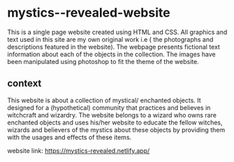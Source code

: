 # mystics--revealed-website
This is a single page website created using HTML and CSS. All graphics and text used in this site are my own original work  i.e ( the photographs and descriptions featured in the website). 
The webpage presents fictional text information about each of the objects in the collection.
The images have been manipulated using photoshop to fit the theme of the website. 

## context 
This website is about a collection of mystical/ enchanted objects. It designed for a (hypothetical) community that practices and believes in witchcraft and wizardry. The website belongs to a wizard who owns rare enchanted objects and uses his/her website to educate the fellow witches, wizards and believers of the mystics about these
objects by providing them with the usages and effects of these items.

website link: https://mystics-revealed.netlify.app/
